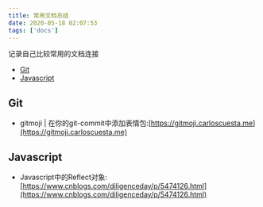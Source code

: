 ```yaml
---
title: 常用文档总结
date: 2020-05-18 02:07:53
tags: ['docs']
---
```


记录自己比较常用的文档连接

<!-- more -->

<!-- TOC -->

- [Git](#git)
- [Javascript](#javascript)


## Git
  + gitmoji | 在你的git-commit中添加表情包:[https://gitmoji.carloscuesta.me](https://gitmoji.carloscuesta.me)

## Javascript
  + Javascript中的Reflect对象: [https://www.cnblogs.com/diligenceday/p/5474126.html](https://www.cnblogs.com/diligenceday/p/5474126.html)